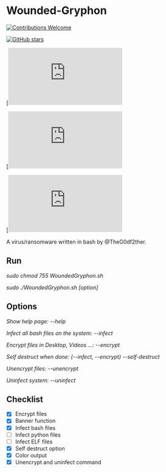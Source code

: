 # Wounded-Gryphon

[![Contributions Welcome](https://img.shields.io/badge/contributions-welcome-red.svg?style=round)](https://github.com/MalDev101/WoundedGryphon/issues/)

[![GitHub stars](https://img.shields.io/github/stars/MalDev101/WoundedGryphon.svg?style=social&label=Star&maxAge=2592000)](https://github.com/MalDev101/WoundedGryphon/stargazers)

[![Version-shield](https://raw.githubusercontent.com/MalDev101/WoundedGryphon/master/WoundedGryphon.sh)

[![Bash5.0-shield](http://tldp.org/LDP/abs/html/bashver5.html#AEN21220)

[![License-shield](https://raw.githubusercontent.com/MalDev101/WoundedGryphon/master/LICENSE.md)

A virus/ransomware written in bash by @TheG0df2ther.

## Run

*sudo chmod 755 WoundedGryphon.sh*

*sudo ./WoundedGryphon.sh [option]*

## Options

*Show help page: --help*


*Infect all bash files on the system: --infect*


*Encrypt files in Desktop, Videos ...: --encrypt*


*Self destruct when done: (--infect, --encrypt) --self-destruct*

*Unencrypt files: --unencrypt*


*Uninfect system: --uninfect*

## Checklist

* [x] Encrypt files
* [x] Banner function
* [x] Infect bash files
* [ ] Infect python files
* [ ] Infect ELF files
* [x] Self destruct option
* [x] Color output
* [x] Unencrypt and uninfect command
